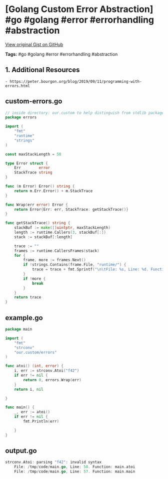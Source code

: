 # [Golang Custom Error Abstraction] #go #golang #error #errorhandling #abstraction

[View original Gist on GitHub](https://gist.github.com/Integralist/2a316428696daccd66e5df8df02abb3f)

**Tags:** #go #golang #error #errorhandling #abstraction

## 1. Additional Resources

``` additional resources
- https://peter.bourgon.org/blog/2019/09/11/programming-with-errors.html
```

## custom-errors.go

```go
// inside directory: our.custom to help distinguish from stdlib package of the same name
package errors

import (
    "fmt"
    "runtime"
    "strings"
)

const maxStackLength = 50

type Error struct {
    Err        error
    StackTrace string
}

func (m Error) Error() string {
    return m.Err.Error() + m.StackTrace
}

func Wrap(err error) Error {
    return Error{Err: err, StackTrace: getStackTrace()}
}

func getStackTrace() string {
    stackBuf := make([]uintptr, maxStackLength)
    length := runtime.Callers(3, stackBuf[:])
    stack := stackBuf[:length]

    trace := ""
    frames := runtime.CallersFrames(stack)
    for {
        frame, more := frames.Next()
        if !strings.Contains(frame.File, "runtime/") {
            trace = trace + fmt.Sprintf("\n\tFile: %s, Line: %d. Function: %s", frame.File, frame.Line, frame.Function)
        }
        if !more {
            break
        }
    }
    return trace
}
```

## example.go

```go
package main

import (
    "fmt"
    "strconv"
    "our.custom/errors" 
)

func atoi() (int, error) {
	i, err := strconv.Atoi("f42")
	if err != nil {
		return 0, errors.Wrap(err) 
	}
	return i, nil

}

func main() {
	_, err := atoi()
	if err != nil {
		fmt.Println(err)

	}
}
```

## output.go

```go
strconv.Atoi: parsing "f42": invalid syntax
    File: /tmp/code/main.go, Line: 50. Function: main.atoi
    File: /tmp/code/main.go, Line: 57. Function: main.main
```


